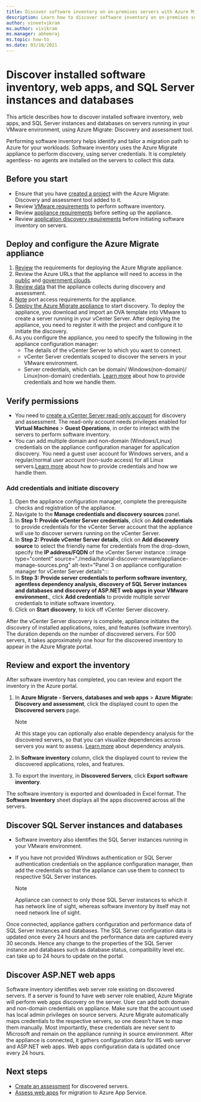 ```yaml
---
title: Discover software inventory on on-premises servers with Azure Migrate 
description: Learn how to discover software inventory on on-premises servers with Azure Migrate Discovery and assessment.
author: vineetvikram
ms.author: vivikram
ms.manager: abhemraj
ms.topic: how-to
ms.date: 03/18/2021
---
```


# Discover installed software inventory, web apps, and SQL Server instances and databases

This article describes how to discover installed software inventory, web apps, and SQL Server instances and databases on servers running in your VMware environment, using Azure Migrate: Discovery and assessment tool.

Performing software inventory helps identify and tailor a migration path to Azure for your workloads. Software inventory uses the Azure Migrate appliance to perform discovery, using server credentials. It is completely agentless- no agents are installed on the servers to collect this data.

## Before you start

- Ensure that you have [created a project](./create-manage-projects.md) with the Azure Migrate: Discovery and assessment tool added to it.
- Review [VMware requirements](migrate-support-matrix-vmware.md#vmware-requirements) to perform software inventory.
- Review [appliance requirements](migrate-support-matrix-vmware.md#azure-migrate-appliance-requirements) before setting up the appliance.
- Review [application discovery requirements](migrate-support-matrix-vmware.md#software-inventory-requirements) before initiating software inventory on servers.

## Deploy and configure the Azure Migrate appliance

1. [Review](migrate-appliance.md#appliance---vmware) the requirements for deploying the Azure Migrate appliance.
2. Review the Azure URLs that the appliance will need to access in the [public](migrate-appliance.md#public-cloud-urls) and [government clouds](migrate-appliance.md#government-cloud-urls).
3. [Review data](migrate-appliance.md#collected-data---vmware) that the appliance collects during discovery and assessment.
4. [Note](migrate-support-matrix-vmware.md#port-access-requirements) port access requirements for the appliance.
5. [Deploy the Azure Migrate appliance](how-to-set-up-appliance-vmware.md) to start discovery. To deploy the appliance, you download and import an OVA template into VMware to create a server running in your vCenter Server. After deploying the appliance, you need to register it with the project and configure it to initiate the discovery.
6. As you configure the appliance, you need to specify the following in the appliance configuration manager:
    - The details of the vCenter Server to which you want to connect.
    - vCenter Server credentials scoped to discover the servers in your VMware environment.
    - Server credentials, which can be domain/ Windows(non-domain)/ Linux(non-domain) credentials. [Learn more](add-server-credentials.md) about how to provide credentials and how we handle them.

## Verify permissions

- You need to [create a vCenter Server read-only account](./tutorial-discover-vmware.md#prepare-vmware) for discovery and assessment. The read-only account needs privileges enabled for **Virtual Machines** > **Guest Operations**, in order to interact with the servers to perform software inventory.
- You can add multiple domain and non-domain (Windows/Linux) credentials on the appliance configuration manager for application discovery. You need a guest user account for Windows servers, and a regular/normal user account (non-sudo access) for all Linux servers.[Learn more](add-server-credentials.md) about how to provide credentials and how we handle them.

### Add credentials and initiate discovery

1. Open the appliance configuration manager, complete the prerequisite checks and registration of the appliance.
2. Navigate to the **Manage credentials and discovery sources** panel.
1.  In **Step 1: Provide vCenter Server credentials**, click on **Add credentials** to  provide credentials for the vCenter Server account that the appliance will use to discover servers running on the vCenter Server.
1. In **Step 2: Provide vCenter Server details**, click on **Add discovery source** to select the friendly name for credentials from the drop-down, specify the **IP address/FQDN** of the vCenter Server instance
:::image type="content" source="./media/tutorial-discover-vmware/appliance-manage-sources.png" alt-text="Panel 3 on appliance configuration manager for vCenter Server details":::
1. In **Step 3: Provide server credentials to perform software inventory, agentless dependency analysis, discovery of SQL Server instances and databases and discovery of ASP.NET web apps in your VMware environment.**, click **Add credentials** to provide multiple server credentials to initiate software inventory.
1. Click on **Start discovery**, to kick off vCenter Server discovery.

 After the vCenter Server discovery is complete, appliance initiates the discovery of installed applications, roles, and features (software inventory). The duration depends on the number of discovered servers. For 500 servers, it takes approximately one hour for the discovered inventory to appear in the Azure Migrate portal.

## Review and export the inventory

After software inventory has completed, you can review and export the inventory in the Azure portal.

1. In **Azure Migrate - Servers, databases and web apps** > **Azure Migrate: Discovery and assessment**, click the displayed count to open the **Discovered servers** page.

    > [!NOTE]
    > At this stage you can optionally also enable dependency analysis for the discovered servers, so that you can visualize dependencies across servers you want to assess. [Learn more](concepts-dependency-visualization.md) about dependency analysis.

2. In **Software inventory** column, click the displayed count to review the discovered applications, roles, and features.
4. To export the inventory, in **Discovered Servers**, click **Export software inventory**.

The software inventory is exported and downloaded in Excel format. The **Software Inventory** sheet displays all the apps discovered across all the servers.

## Discover SQL Server instances and databases

- Software inventory also identifies the SQL Server instances running in your VMware environment.
- If you have not provided Windows authentication or SQL Server authentication credentials on the appliance configuration manager, then add the credentials so that the appliance can use them to connect to respective SQL Server instances.

    > [!NOTE]
    > Appliance can connect to only those SQL Server instances to which it has network line of sight, whereas software inventory by itself may not need network line of sight.

Once connected, appliance gathers configuration and performance data of SQL Server instances and databases. The SQL Server configuration data is updated once every 24 hours and the performance data are captured every 30 seconds. Hence any change to the properties of the SQL Server instance and databases such as database status, compatibility level etc. can take up to 24 hours to update on the portal.

## Discover ASP.NET web apps

Software inventory identifies web server role existing on discovered servers. If a server is found to have web server role enabled, Azure Migrate will perform web apps discovery on the server.
User can add both domain and non-domain credentials on appliance. Make sure that the account used has local admin privileges on source servers. Azure Migrate automatically maps credentials to the respective servers, so one doesn’t have to map them manually. Most importantly, these credentials are never sent to Microsoft and remain on the appliance running in source environment.
After the appliance is connected, it gathers configuration data for IIS web server and ASP.NET web apps. Web apps configuration data is updated once every 24 hours.

## Next steps

- [Create an assessment](how-to-create-assessment.md) for discovered servers.
- [Assess web apps](how-to-create-azure-app-service-assessment.md) for migration to Azure App Service.
